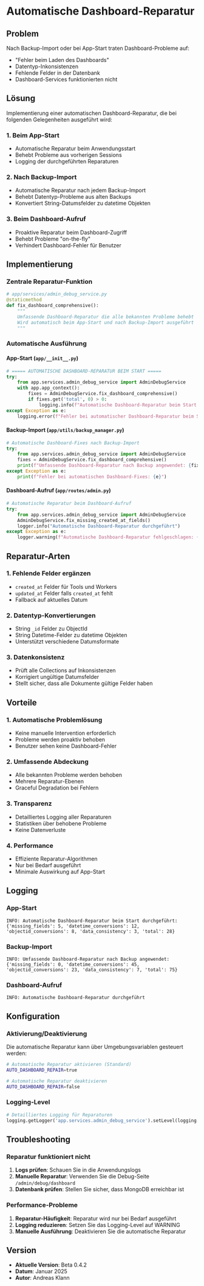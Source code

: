 # Automatische Dashboard-Reparatur

## Problem
Nach Backup-Import oder bei App-Start traten Dashboard-Probleme auf:
- "Fehler beim Laden des Dashboards"
- Datentyp-Inkonsistenzen
- Fehlende Felder in der Datenbank
- Dashboard-Services funktionierten nicht

## Lösung
Implementierung einer automatischen Dashboard-Reparatur, die bei folgenden Gelegenheiten ausgeführt wird:

### 1. Beim App-Start
- Automatische Reparatur beim Anwendungsstart
- Behebt Probleme aus vorherigen Sessions
- Logging der durchgeführten Reparaturen

### 2. Nach Backup-Import
- Automatische Reparatur nach jedem Backup-Import
- Behebt Datentyp-Probleme aus alten Backups
- Konvertiert String-Datumsfelder zu datetime Objekten

### 3. Beim Dashboard-Aufruf
- Proaktive Reparatur beim Dashboard-Zugriff
- Behebt Probleme "on-the-fly"
- Verhindert Dashboard-Fehler für Benutzer

## Implementierung

### Zentrale Reparatur-Funktion
```python
# app/services/admin_debug_service.py
@staticmethod
def fix_dashboard_comprehensive():
    """
    Umfassende Dashboard-Reparatur die alle bekannten Probleme behebt
    Wird automatisch beim App-Start und nach Backup-Import ausgeführt
    """
```

### Automatische Ausführung

#### App-Start (`app/__init__.py`)
```python
# ===== AUTOMATISCHE DASHBOARD-REPARATUR BEIM START =====
try:
    from app.services.admin_debug_service import AdminDebugService
    with app.app_context():
        fixes = AdminDebugService.fix_dashboard_comprehensive()
        if fixes.get('total', 0) > 0:
            logging.info(f"Automatische Dashboard-Reparatur beim Start durchgeführt: {fixes}")
except Exception as e:
    logging.error(f"Fehler bei automatischer Dashboard-Reparatur beim Start: {e}")
```

#### Backup-Import (`app/utils/backup_manager.py`)
```python
# Automatische Dashboard-Fixes nach Backup-Import
try:
    from app.services.admin_debug_service import AdminDebugService
    fixes = AdminDebugService.fix_dashboard_comprehensive()
    print(f"Umfassende Dashboard-Reparatur nach Backup angewendet: {fixes}")
except Exception as e:
    print(f"Fehler bei automatischen Dashboard-Fixes: {e}")
```

#### Dashboard-Aufruf (`app/routes/admin.py`)
```python
# Automatische Reparatur beim Dashboard-Aufruf
try:
    from app.services.admin_debug_service import AdminDebugService
    AdminDebugService.fix_missing_created_at_fields()
    logger.info("Automatische Dashboard-Reparatur durchgeführt")
except Exception as e:
    logger.warning(f"Automatische Dashboard-Reparatur fehlgeschlagen: {e}")
```

## Reparatur-Arten

### 1. Fehlende Felder ergänzen
- `created_at` Felder für Tools und Workers
- `updated_at` Felder falls `created_at` fehlt
- Fallback auf aktuelles Datum

### 2. Datentyp-Konvertierungen
- String `_id` Felder zu ObjectId
- String Datetime-Felder zu datetime Objekten
- Unterstützt verschiedene Datumsformate

### 3. Datenkonsistenz
- Prüft alle Collections auf Inkonsistenzen
- Korrigiert ungültige Datumsfelder
- Stellt sicher, dass alle Dokumente gültige Felder haben

## Vorteile

### 1. Automatische Problemlösung
- Keine manuelle Intervention erforderlich
- Probleme werden proaktiv behoben
- Benutzer sehen keine Dashboard-Fehler

### 2. Umfassende Abdeckung
- Alle bekannten Probleme werden behoben
- Mehrere Reparatur-Ebenen
- Graceful Degradation bei Fehlern

### 3. Transparenz
- Detailliertes Logging aller Reparaturen
- Statistiken über behobene Probleme
- Keine Datenverluste

### 4. Performance
- Effiziente Reparatur-Algorithmen
- Nur bei Bedarf ausgeführt
- Minimale Auswirkung auf App-Start

## Logging

### App-Start
```
INFO: Automatische Dashboard-Reparatur beim Start durchgeführt: {'missing_fields': 5, 'datetime_conversions': 12, 'objectid_conversions': 8, 'data_consistency': 3, 'total': 28}
```

### Backup-Import
```
INFO: Umfassende Dashboard-Reparatur nach Backup angewendet: {'missing_fields': 0, 'datetime_conversions': 45, 'objectid_conversions': 23, 'data_consistency': 7, 'total': 75}
```

### Dashboard-Aufruf
```
INFO: Automatische Dashboard-Reparatur durchgeführt
```

## Konfiguration

### Aktivierung/Deaktivierung
Die automatische Reparatur kann über Umgebungsvariablen gesteuert werden:

```bash
# Automatische Reparatur aktivieren (Standard)
AUTO_DASHBOARD_REPAIR=true

# Automatische Reparatur deaktivieren
AUTO_DASHBOARD_REPAIR=false
```

### Logging-Level
```python
# Detailliertes Logging für Reparaturen
logging.getLogger('app.services.admin_debug_service').setLevel(logging.INFO)
```

## Troubleshooting

### Reparatur funktioniert nicht
1. **Logs prüfen**: Schauen Sie in die Anwendungslogs
2. **Manuelle Reparatur**: Verwenden Sie die Debug-Seite `/admin/debug/dashboard`
3. **Datenbank prüfen**: Stellen Sie sicher, dass MongoDB erreichbar ist

### Performance-Probleme
1. **Reparatur-Häufigkeit**: Reparatur wird nur bei Bedarf ausgeführt
2. **Logging reduzieren**: Setzen Sie das Logging-Level auf WARNING
3. **Manuelle Ausführung**: Deaktivieren Sie die automatische Reparatur

## Version
- **Aktuelle Version**: Beta 0.4.2
- **Datum**: Januar 2025
- **Autor**: Andreas Klann 